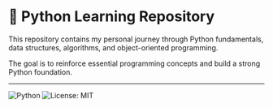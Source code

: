 # 🐍 Python Learning Repository

This repository contains my personal journey through Python fundamentals, data structures, algorithms, and object-oriented programming.

The goal is to reinforce essential programming concepts and build a strong Python foundation.

---

![Python](https://img.shields.io/badge/Python-3.10-blue.svg)
![License: MIT](https://img.shields.io/badge/License-MIT-yellow.svg)

